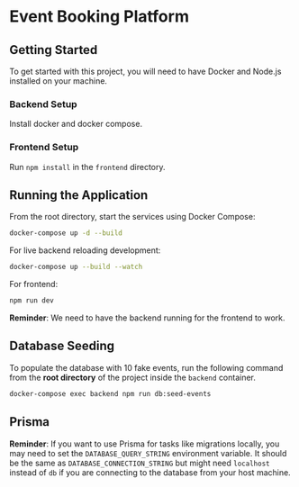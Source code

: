 # Event Booking Platform

## Getting Started

To get started with this project, you will need to have Docker and Node.js installed on your machine.

### Backend Setup

Install docker and docker compose.

### Frontend Setup

Run `npm install` in the `frontend` directory.

## Running the Application

From the root directory, start the services using Docker Compose:

```sh
docker-compose up -d --build
```

For live backend reloading development:

```sh
docker-compose up --build --watch
```

For frontend:

```sh
npm run dev
```

**Reminder**: We need to have the backend running for the frontend to work.

## Database Seeding

To populate the database with 10 fake events, run the following command from the **root directory** of the project inside the `backend` container.

```sh
docker-compose exec backend npm run db:seed-events
```

## Prisma

**Reminder**: If you want to use Prisma for tasks like migrations locally, you may need to set the `DATABASE_QUERY_STRING` environment variable. It should be the same as `DATABASE_CONNECTION_STRING` but might need `localhost` instead of `db` if you are connecting to the database from your host machine.
